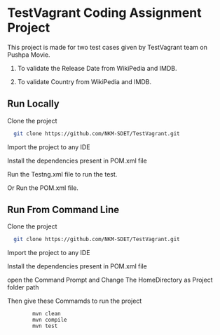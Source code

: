 
# TestVagrant Coding Assignment Project

This project is made for two test cases given by TestVagrant team on Pushpa Movie.


1. To  validate the Release Date from WikiPedia and IMDB.

2. To validate Country from WikiPedia and IMDB. 
## Run Locally

Clone the project

```bash
  git clone https://github.com/NKM-SDET/TestVagrant.git
```

Import the project to any IDE 

Install the dependencies present in POM.xml file

Run the Testng.xml file to run the test.

Or Run the POM.xml file.


## Run From Command Line
Clone the project

```bash
  git clone https://github.com/NKM-SDET/TestVagrant.git
```
Import the project to any IDE

Install the dependencies present in POM.xml file

open the Command Prompt and Change The HomeDirectory as Project folder path

Then give these Commamds to run the project

            mvn clean
            mvn compile
            mvn test
    